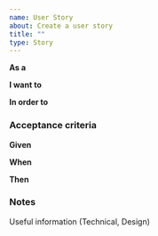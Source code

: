 ```yaml
---
name: User Story
about: Create a user story
title: ""
type: Story
---
```


**As a**

**I want to**

**In order to**

### Acceptance criteria

**Given**

**When**

**Then**

### Notes

Useful information (Technical, Design)

